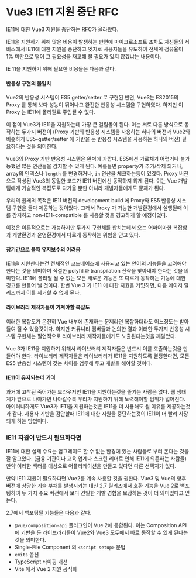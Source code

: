 # Vue3 IE11 지원 중단 RFC

IE11에 대한 Vue3 지원을 중단하는 [RFC](https://github.com/vuejs/rfcs/blob/ie11/active-rfcs/0000-vue3-ie11-support.md)가 올라왔다.

IE11을 지원하기 위해 많은 비용이 발생하는 반면에 마이크로소프트 조차도 자신들의 서비스에서 IE11에 대한 지원을 중단하고 엣지로 사용자들을 유도하여 전세계 점유율이 1% 미만으로 떨어 그 필요성을 재고해 볼 필요가 있지 않겠냐는 내용이다.

IE 11을 지원하기 위해 필요한 비용들은 다음과 같다.

#### 반응성 구현의 불일치
Vue2의 반응성 시스템이 ES5 getter/setter 로 구현된 반면, Vue3는 ES2015의 Proxy 를 통해 보다 성능이 뛰어나고 완전한 반응성 시스템을 구현하였다. 하지만 이 Proxy 는 IE11에 폴리필로 주입될 수 없다.

이 점이 Vue3가 IE11을 지원하는데 가장 큰 걸림돌이 된다. 이는 서로 다른 방식으로 동작하는 두가지 버전이 (Proxy 기반의 반응성 시스템을 사용하는 하나의 버전과 Vue2와 비슷하게 ES5-getter/setter 에 기반을 둔 반응성 시스템을 사용하는 하나의 버전) 필요하다는 것을 의미한다.

Vue3의 Proxy 기반 반응성 시스템은 완벽에 가깝다. ES5에선 가로채기 어렵거나 불가능했던 많은 연산들을 감지할 수 있게 된다.
예를들면 property가 추가/삭제 되거나, array의 인덱스나 `length` 를 변경하거나, `in` 연산을 체크하는등이 있겠다. Proxy 버전으로 작성된 Vue3의 동일한 코드가 IE11 버전에선 동작하지 않게 된다. 이는 Vue 개발팀에게 기술적인 복잡도로 다가올 뿐만 아니라 개발자들에게도 문제가 된다.

우리의 원래의 목적은 IE11 버전의 development build 에 Proxy와 ES5 반응성 시스템 구현을 둘다 제공하는 것이었다. 그래서 Proxy 가 가능한 개발환경에서 실행될때 이를 감지하고 non-IE11-compatible 를 사용할 것을 경고하게 할 예정이었다.

이것은 이론적으로는 가능하지만 두가지 구현체를 합치는데서 오는 어마어마한 복잡함과 개발환경과 운영환경에서 다르게 동작하는 위험을 안고 있다.

#### 장기간으로 볼때 유지보수의 어려움
IE11을 지원한다는건 전체적인 코드베이스에 사용되고 있는 언어의 기능들을 고려해야 한다는 것을 의미하며 적절한 polyfill과 transpilation 전략을 찾아내야 한다는 것을 의미한다. IE11에 폴리필 될 수 없는 모든 새로운 기능은 또 다르게 동작하는 기능에 대한 경고를 만들어 낼 것이다. 한번 Vue 3 가 IE11 에 대한 지원을 커밋하면, 다음 메이저 릴리즈까지 이를 제거할 수 없게 된다.

#### 라이브러리 제작자들이 가져야할 복잡도
이러한 복잡도가 온전히 Vue 내부에 존재하는 문제라면 복잡하더라도 어느정도는 받아들여 질 수 있을것이다. 하지만 커뮤니티 멤버들과 논의한 결과 이러한 두가지 반응성 시스템 구현체는 필연적으로 라이브러리 제작자들에게도 노출된다는것을 깨달았다.

Vue 3가 IE11을 지원하기 위해서 라이브러리 제작자들은 반드시 이를 호출하는것을 만들어야 한다. 라이브러리 제작자들은 라이브러리가 IE11을 지원하도록 결정한다면, 모든 ES5 반응성 시스템이 갖는 차이를 염두해 두고 개발을 해야할 것이다.

#### IE11이 유지되는데 기여
과거에 고착된 죽어가는 브라우저인 IE11을 지원하는것을 즐기는 사람은 없다. 웹 생태계가 앞으로 나아가면 나아갈수록 우리가 지원하기 위해 노력해야할 범위가 넓어진다. 아이러니하게도 Vue3가 IE11을 지원하는것은 IE11을 더 사용해도 될 이유를 제공하는것과 같다. 사용자 기반을 감안할때 IE11에 대한 지원을 중단하는것이 IE11이 더 빨리 사장되게 하는 방법이다.

### IE11 지원이 반드시 필요하다면
IE11에 대한 실제 수요는 업그레이드 할 수 없는 환경에 있는 사람들로 부터 온다는 것을 잘 알고있다. (금융 기관이나 교육 업계나 스크린 리더로 인해 IE11에 의존하는 사람들) 만약 이러한 섹터를 대상으로 어플리케이션을 만들고 있다면 다른 선택지가 없다.

만약 IE11 지원이 필요하다면 Vue2를 계속 사용할 것을 권한다. Vue3 및 Vue의 향후 버전에 상당한 기술 부채를 발생시키는 대신 2.7 릴리즈에서 호환 기능을 Vue 2로 백포팅하여 두 가지 주요 버전에서 보다 긴밀한 개발 경험을 보장하는 것이 더 의미있다고 믿는다.

2.7에서 백포팅될 기능들은 다음과 같다.

- `@vue/composition-api` 플러그인이 Vue 2에 통합된다. 이는 Composition API에 기반을 둔 라이브러리들이 Vue2와 Vue3 모두에서 바로 동작할 수 있게 된다는 것을 의미한다.
- Single-File Component 의 `<script setup>` 문법
- `emits` 옵션
- TypeScript 타이핑 개선
- Vite 에서 Vue 2 지원 공식화
